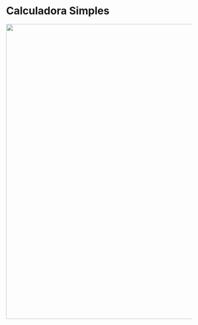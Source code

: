 # Calculadora Simples

<div align="center">
<img src="https://github.com/nicolas-tavares/app_empresa_completo/assets/138027100/2206a5a7-6b82-4f39-ae70-d50ec8877838" width="800px" />   
</div> 

